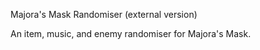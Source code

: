 Majora's Mask Randomiser (external version)

An item, music, and enemy randomiser for Majora's Mask.

